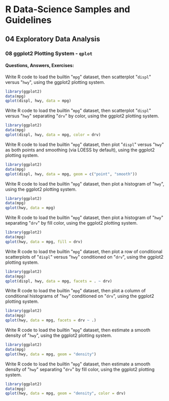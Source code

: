 # R Data-Science Samples and Guidelines
## 04 Exploratory Data Analysis
### 08 ggplot2 Plotting System - `qplot`
#### Questions, Answers, Exercises:


Write R code to load the builtin "`mpg`" dataset, then scatterplot "`displ`" versus "`hwy`", using the ggplot2 plotting system.  
```r
library(ggplot2)
data(mpg)
qplot(displ, hwy, data = mpg)
```


Write R code to load the builtin "`mpg`" dataset, then scatterplot "`displ`" versus "`hwy`" separating "`drv`" by color, using the ggplot2 plotting system.  
```r
library(ggplot2)
data(mpg)
qplot(displ, hwy, data = mpg, color = drv)
```


Write R code to load the builtin "`mpg`" dataset, then plot "`displ`" versus "`hwy`" as both points and smoothing (via LOESS by default), using the ggplot2 plotting system.  
```r
library(ggplot2)
data(mpg)
qplot(displ, hwy, data = mpg, geom = c("point", "smooth"))
```


Write R code to load the builtin "`mpg`" dataset, then plot a histogram of "`hwy`", using the ggplot2 plotting system.  
```r
library(ggplot2)
data(mpg)
qplot(hwy, data = mpg)
```


Write R code to load the builtin "`mpg`" dataset, then plot a histogram of "`hwy`" separating "`drv`" by fill color, using the ggplot2 plotting system.  
```r
library(ggplot2)
data(mpg)
qplot(hwy, data = mpg, fill = drv)
```


Write R code to load the builtin "`mpg`" dataset, then plot a row of conditional scatterplots of "`displ`" versus "`hwy`" conditioned on "`drv`", using the ggplot2 plotting system.  
```r
library(ggplot2)
data(mpg)
qplot(displ, hwy, data = mpg, facets = . ~ drv)
```


Write R code to load the builtin "`mpg`" dataset, then plot a column of conditional histograms of "`hwy`" conditioned on "`drv`", using the ggplot2 plotting system.
```r
library(ggplot2)
data(mpg)
qplot(hwy, data = mpg, facets = drv ~ .)
```


Write R code to load the builtin "`mpg`" dataset, then estimate a smooth density of "`hwy`", using the ggplot2 plotting system.  
```r
library(ggplot2)
data(mpg)
qplot(hwy, data = mpg, geom = "density")
```


Write R code to load the builtin "`mpg`" dataset, then estimate a smooth density of "`hwy`" separating "`drv`" by fill color, using the ggplot2 plotting system.  
```r
library(ggplot2)
data(mpg)
qplot(hwy, data = mpg, geom = "density", color = drv)
```
